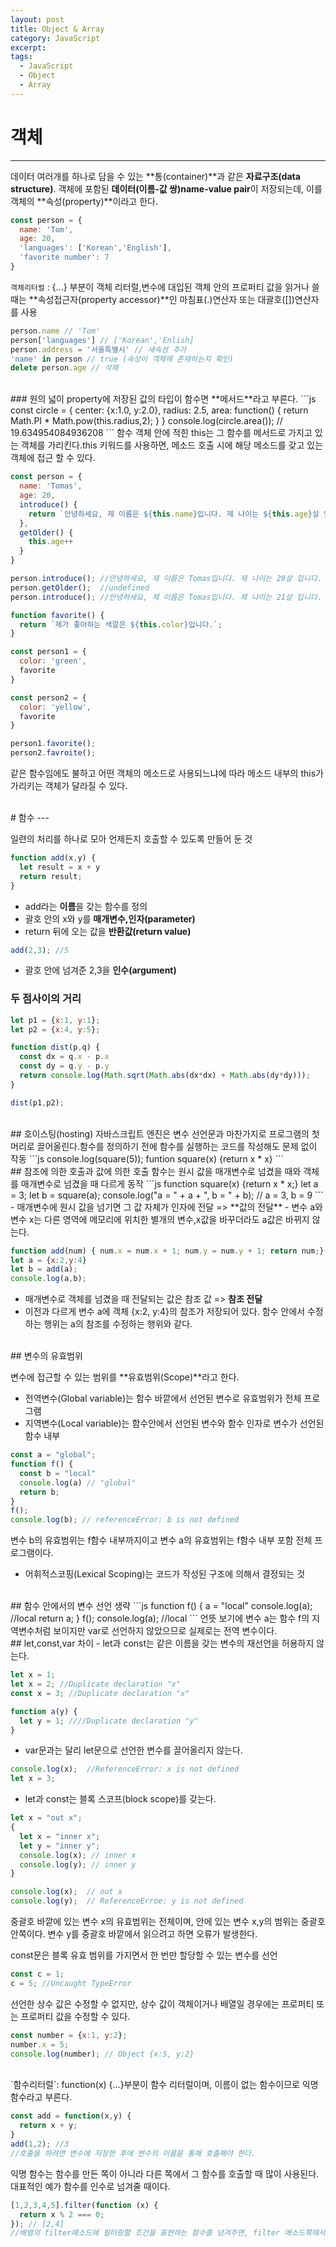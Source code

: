 ```yaml
---
layout: post
title: Object & Array 
category: JavaScript
excerpt: 
tags:
  - JavaScript 
  - Object
  - Array
---
```


# 객체
---

데이터 여러개를 하나로 담을 수 있는 **통(container)**과 같은 **자료구조(data structure)**. 객체에 포함된 **데이터(이름-값 쌍)name-value pair**이 저장되는데, 이를 객체의 **속성(property)**이라고 한다.

```js
const person = {
  name: 'Tom',
  age: 20,
  'languages': ['Korean','English'],
  'favorite number': 7
}
```
`객체리터럴` : {...} 부분이 객체 리터럴,변수에 대입된 객체 안의 프로퍼티 값을 읽거나 쓸 때는 **속성접근자(property accessor)**인 마침표(.)연산자 또는 대괄호([])연산자를 사용

```js
person.name // 'Tom'
person['languages'] // ['Korean','Enlish]
person.address = '서울특별시' // 새속성 추가
'name' in person // true (속성이 객체에 존재하는지 확인)
delete person.age // 삭제
```

<br>
### 원의 넓이
property에 저장된 값의 타입이 함수면 **메서드**라고 부른다.
```js
const circle = {
  center: {x:1.0, y:2.0},
  radius: 2.5,
  area: function() {
    return Math.PI * Math.pow(this.radius,2);
  }
}
console.log(circle.area()); // 19.634954084936208
```
함수 객체 안에 적힌 this는 그 함수를 메서드로 가지고 있는 객체를 가리킨다.this 키워드를 사용하면, 메소드 호출 시에 해당 메소드를 갖고 있는 객체에 접근 할 수 있다.

```js
const person = {
  name: 'Tomas',
  age: 20,
  introduce() {
    return `안녕하세요, 제 이름은 ${this.name}입니다. 제 나이는 ${this.age}살 입니다.`
  },
  getOlder() {
    this.age++
  }
}

person.introduce(); //안녕하세요, 제 이름은 Tomas입니다. 제 나이는 20살 입니다.
person.getOlder();  //undefined
person.introduce(); //안녕하세요, 제 이름은 Tomas입니다. 제 나이는 21살 입니다.

function favorite() {
  return `제가 좋아하는 색깔은 ${this.color}입니다.`;
}

const person1 = {
  color: 'green',
  favorite
}

const person2 = {
  color: 'yellow',
  favorite
}

person1.favorite();
person2.favroite();
```
같은 함수임에도 불하고 어떤 객체의 메소드로 사용되느냐에 따라 메소드 내부의 this가 가리키는 객체가 달라질 수 있다.

<br>
# 함수
---

일련의 처리를 하나로 모아 언제든지 호출할 수 있도록 만들어 둔 것

```js
function add(x,y) {
  let result = x + y
  return result;
}
```
- add라는 **이름**을 갖는 함수를 정의
- 괄호 안의 x와 y를 **매개변수,인자(parameter)**
- return 뒤에 오는 값을 **반환값(return value)**

```js
add(2,3); //5
```
- 괄호 안에 넘겨준 2,3을 **인수(argument)** <br>


### 두 점사이의 거리
```js
let p1 = {x:1, y:1};
let p2 = {x:4, y:5};

function dist(p,q) {
  const dx = q.x - p.x
  const dy = q.y - p.y
  return console.log(Math.sqrt(Math.abs(dx*dx) + Math.abs(dy*dy)));
}

dist(p1,p2);
```
<br>
## 호이스팅(hosting)
자바스크립트 엔진은 변수 선언문과 마찬가지로 프로그램의 첫머리로 끌어올린다.함수를 정의하기 전에 함수를 실행하는 코드를 작성해도 문제 없이 작동
```js
console.log(square(5));
funtion square(x) {return x * x}
```
<br>
## 참조에 의한 호출과 값에 의한 호출
함수는 원시 값을 매개변수로 넘겼을 때와 객체를 매개변수로 넘겼을 때 다르게 동작
```js
function square(x) {return x * x;}
let a = 3;
let b = square(a);
console.log("a = " + a + ", b = " + b);
// a = 3, b = 9
```
- 매개변수에 원시 값을 넘기면 그 값 자체가 인자에 전달 => **값의 전달**
- 변수 a와 변수 x는 다른 영역에 메모리에 위치한 별개의 변수,x값을 바꾸더라도 a값은 바뀌지 않는다.

```js
function add(num) { num.x = num.x + 1; num.y = num.y + 1; return num;}
let a = {x:2,y:4}
let b = add(a);
console.log(a,b);
```
- 매개변수로 객체를 넘겼을 때 전달되는 값은 참조 값 => **참조 전달**
- 이전과 다르게 변수 a에 객체 {x:2, y:4}의 참조가 저장되어 있다. 함수 안에서 수정하는 행위는 a의 참조를 수정하는 행위와 같다.

<br>
## 변수의 유효범위 

변수에 접근할 수 있는 범위를 **유효범위(Scope)**라고 한다.
- 전역변수(Global variable)는 함수 바깥에서 선언된 변수로 유효범위가 전체 프로그램
- 지역변수(Local variable)는 함수안에서 선언된 변수와 함수 인자로 변수가 선언된 함수 내부

```js
const a = "global";
function f() {
  const b = "local"
  console.log(a) // "global"
  return b;
}
f();
console.log(b); // referenceError: b is not defined
```
변수 b의 유효범위는 f함수 내부까지이고 변수 a의 유효범위는 f함수 내부 포함 전체 프로그램이다.

- 어휘적스코핑(Lexical Scoping)는 코드가 작성된 구조에 의해서 결정되는 것

<br>
## 함수 안에서의 변수 선언 생략
```js
function f() {
  a = "local"
  console.log(a); //local
  return a;
}
f();
console.log(a); //local
```
언뜻 보기에 변수 a는 함수 f의 지역변수처럼 보이지만 var로 선언하지 않았으므로 실제로는 전역 변수이다.

<br>
## let,const,var 차이
- let과 const는 같은 이름을 갖는 변수의 재선언을 허용하지 않는다.

```js
let x = 1;
let x = 2; //Duplicate declaration "x"
const x = 3; //Duplicate declaration "x"

function a(y) {
  let y = 1; ////Duplicate declaration "y"
}
```
- var문과는 달리 let문으로 선언한 변수를 끌어올리지 않는다.

```js
console.log(x);  //ReferenceError: x is not defined
let x = 3;
```

- let과 const는 블록 스코프(block scope)를 갖는다.

```js
let x = "out x";
{
  let x = "inner x";
  let y = "inner y";
  console.log(x); // inner x
  console.log(y); // inner y
}

console.log(x);  // out x
console.log(y);  // ReferenceErroe: y is not defined
```
중괄호 바깥에 있는 변수 x의 유효범위는 전체이며, 안에 있는 변수 x,y의 범위는 중괄호 안쪽이다. 변수 y를 중괄호 바깥에서 읽으려고 하면 오류가 발생한다.

const문은 블록 유효 범위를 가지면서 한 번만 할당할 수 있는 변수를 선언
```js
const c = 1;
c = 5; //Uncaught TypeError
```
선언한 상수 값은 수정할 수 없지만, 상수 값이 객체이거나 배열일 경우에는 프로퍼티 또는 프로퍼티 값을 수정할 수 있다.

```js
const number = {x:1, y:2};
number.x = 5;
console.log(number); // Object {x:5, y:2}
```
<br>
`함수리터럴`: function(x) {...}부분이 함수 리터럴이며, 이름이 없는 함수이므로 익명 함수라고 부른다. 

```js
const add = function(x,y) {
  return x + y;
}
add(1,2); //3
//호출을 하려면 변수에 저장한 후에 변수의 이름을 통해 호출해야 한다.
```

익명 함수는 함수를 만든 쪽이 아니라 다른 쪽에서 그 함수를 호출할 때 많이 사용된다. 대표적인 예가 함수를 인수로 넘겨줄 때이다. 

```js
[1,2,3,4,5].filter(function (x) {
  return x % 2 === 0;
}); // [2,4]
//배열의 filter메소드에 필터링할 조건을 표현하는 함수를 넘겨주면, filter 메소드쪽에서 배열 각 요소에 대해 함수를 호출한 뒤, true를 반환한 요소만을 필터링해서 반환
```

